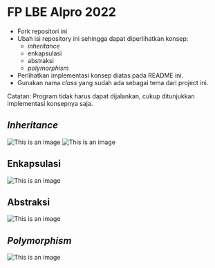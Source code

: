 # FP LBE Alpro 2022

- Fork repositori ini
- Ubah isi repository ini sehingga dapat diperlihatkan konsep:
  - *inheritance*
  - enkapsulasi
  - abstraksi
  - *polymorphism*
- Perlihatkan implementasi konsep diatas pada README ini.
- Gunakan nama *class* yang sudah ada sebagai tema dari project ini.

Catatan: Program tidak harus dapat dijalankan, cukup ditunjukkan implementasi konsepnya saja.

*Inheritance*
---
![This is an image](https://i.ibb.co/4Kc2BZj/inheritance-1.png)
![This is an image](https://i.ibb.co/1sFVM0Z/inheritance-2.png)

Enkapsulasi
---
![This is an image](https://i.ibb.co/gg4TJq9/encapsulation.png)

Abstraksi
---
![This is an image](https://i.ibb.co/D12F2Cz/abstract.png)

*Polymorphism*
---
![This is an image](https://i.ibb.co/9h5DhMg/poly.png)
